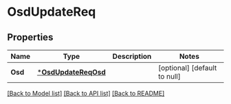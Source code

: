 # OsdUpdateReq

## Properties
Name | Type | Description | Notes
------------ | ------------- | ------------- | -------------
**Osd** | [***OsdUpdateReqOsd**](OsdUpdateReq_Osd.md) |  | [optional] [default to null]

[[Back to Model list]](../README.md#documentation-for-models) [[Back to API list]](../README.md#documentation-for-api-endpoints) [[Back to README]](../README.md)


